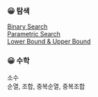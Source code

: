 ### :grinning: 탐색
[Binary Search](https://github.com/meanjoo/Algorithm/blob/main/%ED%83%90%EC%83%89/Binary_Search.md)  
[Parametric Search](https://github.com/meanjoo/Algorithm/blob/main/%ED%83%90%EC%83%89/Parametric_Search.md)  
[Lower Bound & Upper Bound](https://github.com/meanjoo/Algorithm/blob/main/%ED%83%90%EC%83%89/Lower_Bound_and_Upper_Bound.md)  

### :grinning: 수학
소수  
순열, 조합, 중복순열, 중복조합  
